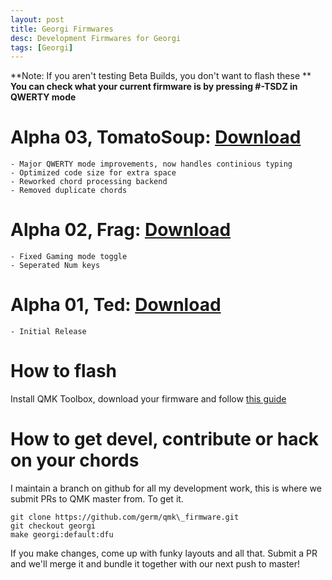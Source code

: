 ```yaml
---
layout: post
title: Georgi Firmwares
desc: Development Firmwares for Georgi
tags: [Georgi]
---
```


**Note: If you aren't testing Beta Builds, you don't want to flash these **
**You can check what your current firmware is by pressing #-TSDZ in QWERTY mode**
# Alpha 03, TomatoSoup: [Download](/fw/georgi_0.03_TomatoSoup.hex)
	- Major QWERTY mode improvements, now handles continious typing
	- Optimized code size for extra space
	- Reworked chord processing backend
	- Removed duplicate chords

# Alpha 02, Frag: [Download](/fw/georgi_0.02_Frag.hex)
	- Fixed Gaming mode toggle
	- Seperated Num keys

# Alpha 01, Ted: [Download](/fw/georgi_0.01_Ted.hex)
	- Initial Release

# How to flash
Install QMK Toolbox, download your firmware and follow [this guide](https://www.youtube.com/watch?v=VR53Wo9Z960)

# How to get devel, contribute or hack on your chords
I maintain a branch on github for all my development work, this is where we submit PRs to QMK master from. To get it.

~~~~
git clone https://github.com/germ/qmk\_firmware.git
git checkout georgi
make georgi:default:dfu
~~~~

If you make changes, come up with funky layouts and all that. Submit a PR and we'll merge it and bundle it together with our next push to master!
